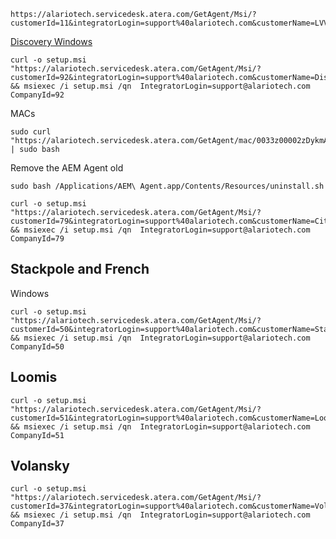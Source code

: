 ```
https://alariotech.servicedesk.atera.com/GetAgent/Msi/?customerId=11&integratorLogin=support%40alariotech.com&customerName=LVVS
```

[Discovery Windows](https://alariotech.servicedesk.atera.com/GetAgent/Msi/?customerId=92&integratorLogin=support%40alariotech.com&customerName=Discovery%20Bicycle%20Tours)
```
curl -o setup.msi "https://alariotech.servicedesk.atera.com/GetAgent/Msi/?customerId=92&integratorLogin=support%40alariotech.com&customerName=Discovery%20Bicycle%20Tours" && msiexec /i setup.msi /qn  IntegratorLogin=support@alariotech.com CompanyId=92
```

MACs
```
sudo curl "https://alariotech.servicedesk.atera.com/GetAgent/mac/0033z00002zDykmAAC/92" | sudo bash
```

Remove the AEM Agent old 
```
sudo bash /Applications/AEM\ Agent.app/Contents/Resources/uninstall.sh
```


```
curl -o setup.msi "https://alariotech.servicedesk.atera.com/GetAgent/Msi/?customerId=79&integratorLogin=support%40alariotech.com&customerName=Citizen%20Cider" && msiexec /i setup.msi /qn  IntegratorLogin=support@alariotech.com CompanyId=79
```

## Stackpole and French
Windows
```
curl -o setup.msi "https://alariotech.servicedesk.atera.com/GetAgent/Msi/?customerId=50&integratorLogin=support%40alariotech.com&customerName=Stackpole%20%26%20French%20Law%20Offices" && msiexec /i setup.msi /qn  IntegratorLogin=support@alariotech.com CompanyId=50
```

## Loomis
```
curl -o setup.msi "https://alariotech.servicedesk.atera.com/GetAgent/Msi/?customerId=51&integratorLogin=support%40alariotech.com&customerName=Loomis%20Property%20Service" && msiexec /i setup.msi /qn  IntegratorLogin=support@alariotech.com CompanyId=51
```

## Volansky
```
curl -o setup.msi "https://alariotech.servicedesk.atera.com/GetAgent/Msi/?customerId=37&integratorLogin=support%40alariotech.com&customerName=Volansky%20Studio" && msiexec /i setup.msi /qn  IntegratorLogin=support@alariotech.com CompanyId=37
```
